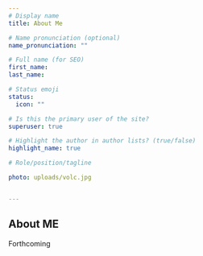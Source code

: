 ```yaml
---
# Display name
title: About Me

# Name pronunciation (optional)
name_pronunciation: ""

# Full name (for SEO)
first_name: 
last_name: 

# Status emoji
status:
  icon: ""

# Is this the primary user of the site?
superuser: true

# Highlight the author in author lists? (true/false)
highlight_name: true

# Role/position/tagline

photo: uploads/volc.jpg


---
```



## About ME

Forthcoming

